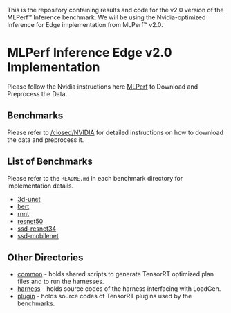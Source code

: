 
This is the repository containing results and code for the v2.0 version of the MLPerf™ Inference benchmark.
We will be using the Nvidia-optimized Inference for Edge implementation from MLPerf™ v2.0.

# MLPerf Inference Edge v2.0 Implementation
Please follow the Nvidia instructions here [MLPerf](https://mlcommons.org/en/) to Download and Preprocess the Data. 

## Benchmarks
Please refer to [/closed/NVIDIA](closed/NVIDIA/README.md) for detailed instructions on how to download the data and preprocess it.

## List of Benchmarks

Please refer to the `README.md` in each benchmark directory for implementation details.
- [3d-unet](closed/NVIDIA/code/3d-unet/tensorrt/README.md)
- [bert](closed/NVIDIA/code/bert/tensorrt/README.md)
- [rnnt](closed/NVIDIA/code/rnnt/tensorrt/README.md)
- [resnet50](closed/NVIDIA/code/resnet50/tensorrt/README.md)
- [ssd-resnet34](closed/NVIDIA/code/ssd-resnet34/tensorrt/README.md)
- [ssd-mobilenet](closed/NVIDIA/code/ssd-mobilenet/tensorrt/README.md)

## Other Directories

- [common](closed/NVIDIA/code/common) - holds shared scripts to generate TensorRT optimized plan files and to run the harnesses.
- [harness](closed/NVIDIA/code/harness) - holds source codes of the harness interfacing with LoadGen.
- [plugin](closed/NVIDIA/code/plugin) - holds source codes of TensorRT plugins used by the benchmarks.

